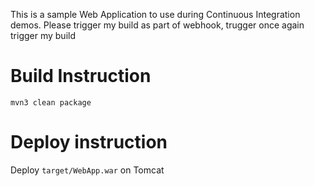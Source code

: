 This is a sample Web Application to use during Continuous Integration demos.
Please trigger my build as part of webhook, trugger once again
trigger my build
# Build Instruction

```
mvn3 clean package
```

# Deploy instruction

Deploy ```target/WebApp.war``` on Tomcat
 
